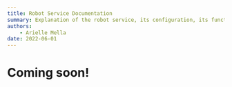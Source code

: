 ```yaml
---
title: Robot Service Documentation
summary: Explanation of the robot service, its configuration, its functionality, and its interfaces.
authors:
    - Arielle Mella
date: 2022-06-01
---
```

# Coming soon!